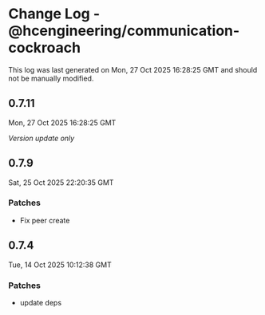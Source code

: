 # Change Log - @hcengineering/communication-cockroach

This log was last generated on Mon, 27 Oct 2025 16:28:25 GMT and should not be manually modified.

## 0.7.11
Mon, 27 Oct 2025 16:28:25 GMT

_Version update only_

## 0.7.9
Sat, 25 Oct 2025 22:20:35 GMT

### Patches

- Fix peer create

## 0.7.4
Tue, 14 Oct 2025 10:12:38 GMT

### Patches

- update deps

